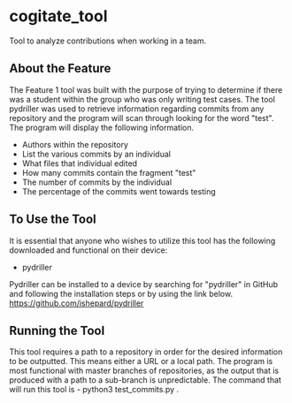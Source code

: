 # cogitate_tool

Tool to analyze contributions when working in a team.

## About the Feature

The Feature 1 tool was built with the purpose of trying to determine if there
was a student within the group who was only writing test cases. The tool pydriller
was used to retrieve information regarding commits from any repository and the
program will scan through looking for the word "test". The program will display
the following information.

- Authors within the repository
- List the various commits by an individual
- What files that individual edited
- How many commits contain the fragment "test"
- The number of commits by the individual
- The percentage of the commits went towards testing

## To Use the Tool

It is essential that anyone who wishes to utilize this tool has the following
downloaded and functional on their device:

- pydriller

Pydriller can be installed to a device by searching for "pydriller" in GitHub
and following the installation steps or by using the link below.
https://github.com/ishepard/pydriller

## Running the Tool

This tool requires a path to a repository in order for the desired information to
be outputted. This means either a URL or a local path. The program is most
functional with master branches of repositories, as the output that is produced
with a path to a sub-branch is unpredictable. The command that will run this tool
is - python3 test_commits.py .
